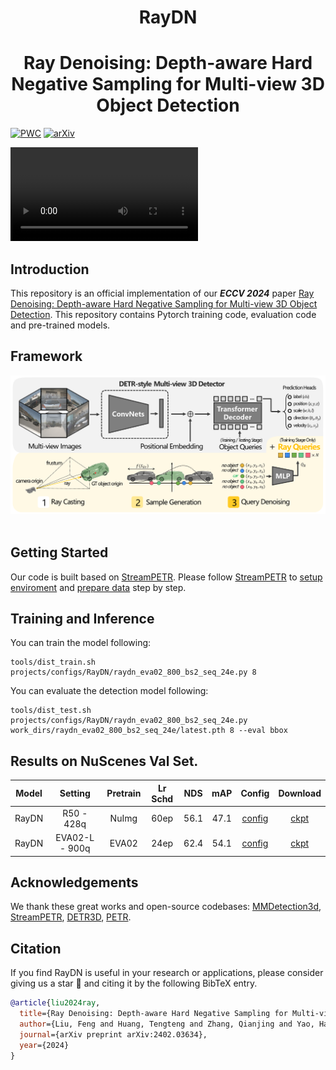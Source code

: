 <div align="center">
<h1>RayDN</h1>
<h1>Ray Denoising: Depth-aware Hard Negative Sampling  for Multi-view 3D Object Detection</h1>
</div>

[![PWC](https://img.shields.io/endpoint.svg?url=https://paperswithcode.com/badge/beam-beta-distribution-ray-denoising-for/3d-object-detection-on-nuscenes-camera-only)](https://paperswithcode.com/sota/3d-object-detection-on-nuscenes-camera-only?p=beam-beta-distribution-ray-denoising-for)
[![arXiv](https://img.shields.io/badge/arXiv-Paper-<COLOR>.svg)](https://arxiv.org/abs/2402.03634)

[<video src="figs/RayDN.mp4"></video>](https://github.com/LiewFeng/RayDN/assets/42316773/de2c229b-0f6a-4456-b72c-508ea6161198)



## Introduction

This repository is an official implementation of our ***ECCV 2024*** paper [Ray Denoising: Depth-aware Hard Negative Sampling for Multi-view 3D Object Detection](https://arxiv.org/abs/2402.03634). This repository contains Pytorch training code, evaluation code and pre-trained models.

## Framework
<div align="center">
  <img src="figs/framework.png" width="800"/>
</div><br/>

## Getting Started

Our code is built based on [StreamPETR](https://github.com/exiawsh/StreamPETR). Please follow [StreamPETR](https://github.com/exiawsh/StreamPETR) to [setup enviroment](https://github.com/exiawsh/StreamPETR/blob/main/docs/setup.md) and [prepare data](https://github.com/exiawsh/StreamPETR/blob/main/docs/data_preparation.md) step by step.

## Training and Inference
You can train the model following:

```angular2html
tools/dist_train.sh projects/configs/RayDN/raydn_eva02_800_bs2_seq_24e.py 8 
```

You can evaluate the detection model following:
```angular2html
tools/dist_test.sh projects/configs/RayDN/raydn_eva02_800_bs2_seq_24e.py work_dirs/raydn_eva02_800_bs2_seq_24e/latest.pth 8 --eval bbox
```


## Results on NuScenes Val Set.
| Model | Setting |Pretrain| Lr Schd | NDS| mAP| Config | Download |
| :---: | :---: | :---: | :---: | :---:|:---:| :---: | :---: |
| RayDN | R50 - 428q | NuImg | 60ep | 56.1 | 47.1 | [config](projects/configs/RayDN/raydn_r50_flash_704_bs2_seq_428q_nui_60e.py) | [ckpt](https://mailsucasaccn-my.sharepoint.com/:u:/g/personal/liufeng20_mails_ucas_ac_cn/EYtElqwLxxRMqewZ0qZIz2wBmfLoPrOe3YIVdlLVZSKGcQ?e=wdbkHi) |
| RayDN | EVA02-L - 900q | EVA02 | 24ep | 62.4 | 54.1 | [config](projects/configs/RayDN/raydn_eva02_800_bs2_seq_24e.py) |[ckpt](https://mailsucasaccn-my.sharepoint.com/:u:/g/personal/liufeng20_mails_ucas_ac_cn/ERYKTAGGSKRFmrDoF6VnUf8BKw96Cw-rNyvbFFrouQWJBw?e=Dkcil3) |






## Acknowledgements

We thank these great works and open-source codebases:
[MMDetection3d](https://github.com/open-mmlab/mmdetection3d), [StreamPETR](https://github.com/exiawsh/StreamPETR), [DETR3D](https://github.com/WangYueFt/detr3d), [PETR](https://github.com/megvii-research/PETR).


## Citation

If you find RayDN is useful in your research or applications, please consider giving us a star 🌟 and citing it by the following BibTeX entry.
```bibtex
@article{liu2024ray,
  title={Ray Denoising: Depth-aware Hard Negative Sampling for Multi-view 3D Object Detection},
  author={Liu, Feng and Huang, Tengteng and Zhang, Qianjing and Yao, Haotian and Zhang, Chi and Wan, Fang and Ye, Qixiang and Zhou, Yanzhao},
  journal={arXiv preprint arXiv:2402.03634},
  year={2024}
}
```




